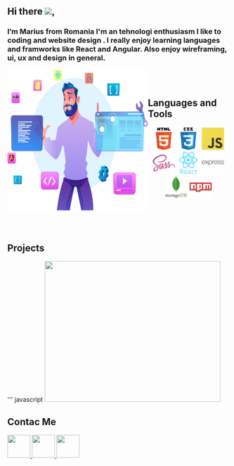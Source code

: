 <foreignObject width="100%" height="100%">

<div class="container">

<h2 class="pro">Hi there <img src="https://raw.githubusercontent.com/MartinHeinz/MartinHeinz/master/wave.gif" width="30" />, </h2>
<div class="intro">
  
  <div class ="intro-box" align="center">
    <div class="intro-text" align="left">
      <h3>I’m Marius from Romania I'm an tehnologi enthusiasm  I like to coding and website design . I really enjoy learning languages and framworks like React and Angular. Also enjoy wireframing, ui, ux and design in general.</h3>
    <!-- </div>
    <div class="intro-animate"> -->
      <img src="./Asset 16.svg" alt="my image" height="320" width="320" align="left" />
    </div>
  </div>
</div>

<br>
<br>


<h2 class="pro">Languages and Tools</h2>
<div class="language" align="center">
  <img
    src="https://raw.githubusercontent.com/devicons/devicon/2ae2a900d2f041da66e950e4d48052658d850630/icons/html5/html5-original-wordmark.svg"
    alt="html5"
    class="images"
     height="52" width="52"
  />
  <img
    src="https://raw.githubusercontent.com/devicons/devicon/2ae2a900d2f041da66e950e4d48052658d850630/icons/css3/css3-original-wordmark.svg"
    alt="css3"
    class="images"  
    height="52" width="52"
  />
  <img
    src="https://raw.githubusercontent.com/devicons/devicon/2ae2a900d2f041da66e950e4d48052658d850630/icons/javascript/javascript-original.svg"
    alt="javascript"
    class="images"
     height="52" width="52"
  />
  <img
    src="https://raw.githubusercontent.com/devicons/devicon/2ae2a900d2f041da66e950e4d48052658d850630/icons/sass/sass-original.svg"
    alt="Sass"
    class="images"
     height="52" width="52"
  />
  <img
    src="https://raw.githubusercontent.com/devicons/devicon/2ae2a900d2f041da66e950e4d48052658d850630/icons/react/react-original-wordmark.svg"
    alt="React"
    class="images"
     height="52" width="52"
  />
  <img
    src="https://raw.githubusercontent.com/devicons/devicon/2ae2a900d2f041da66e950e4d48052658d850630/icons/express/express-original-wordmark.svg"
    alt="express"
    class="images"
     height="52" width="52"
  />
  <img
    src="https://raw.githubusercontent.com/devicons/devicon/2ae2a900d2f041da66e950e4d48052658d850630/icons/mongodb/mongodb-original-wordmark.svg"
    alt="mongodb"
    class="images"
     height="52" width="52"
  />
  <img
    src="https://raw.githubusercontent.com/devicons/devicon/2ae2a900d2f041da66e950e4d48052658d850630/icons/npm/npm-original-wordmark.svg"
    alt="npm"
    class="images"
     height="52" width="52"
  />
</div>
</div>

<br>
<br>
<br>
<br>

<h2 class="pro">Projects</h2>
      <div float="left">
         ''' javascript <script>
            function ClickRepsonse(){
                alert ("clicked the image");
} ''' 
</script>

<img src="nexter.gif"  height="320" width="400" onClick="ClickRepsonse()" />
           

<map name="image-map">
    <area target="_self" alt="index" title="index" href="https://github.com/CatrunaMarius/Nexter" coords="84,35,214,71" shape="rect">
</map>
            <!-- <a href="https://github.com/CatrunaMarius/Nexter"> -->
            <!-- <img class="gif" src="nexter.gif"  height="320" width="400"> -->
            <!-- <img class="gif" src="natours.gif"  height="320" width="400"> -->
            <!-- <button width="400">Natours<button>
            <img class="gif" src="trillo.gif"  height="320" width="400">
            <img class="gif" src="e-Shopping.gif" height="320" width="400">
            <img class="gif" src="Secrets.gif"  height="320" width="400">
            <img class="gif" src="TinDog.gif"  height="320" width="400"> -->
      </div>   
  <h2 class="pro">Contac Me</h2>
  <div class = "contact">
    <a href="mailto:catruna.marius.robert@gmail.com"> <img class="images" src="https://cdn.worldvectorlogo.com/logos/official-gmail-icon-2020-.svg" height="52" width="52" /> </a>
    <a href="https://www.linkedin.com/in/catruna-marius-robert-a7088ba7"> <img class="images" src="https://cdn.worldvectorlogo.com/logos/linkedin-icon-2.svg" height="52" width="52" /> </a>
    <a href="https://codesandbox.io/u/catruna.marius.robert"> <img class="images" src="https://cdn4.iconfinder.com/data/icons/logos-brands-5/24/codesandbox-4096.png" height="52" width="52" /> </a>
  </div>
</div>
 


<script src='http://code.jquery.com/jquery-1.4.2.min.js' ></script>
<script type="text/javascript">
document.getElementsByClass('pro').style.backgroundColor = 'RED';
  $(function() {
      var b = $("#button");
      var w = $("#wrapper");
      var l = $("#list");
      b.click(function() {
        if (w.hasClass('open')) {
          w.removeClass('open');
          w.height(0);
        } else {
          w.addClass('open');
          w.height(l.outerHeight(true));
        }
      });
    });
</script>
</foreignObject>
